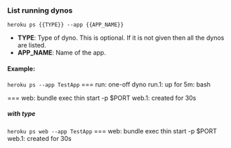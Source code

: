 ### List running dynos

`heroku ps {{TYPE}} --app {{APP_NAME}}`

- <b>TYPE</b>: Type of dyno.  This is optional. If it is not given then all the dynos are listed.
- <b>APP_NAME</b>: Name of the app.

#### Example:

`heroku ps --app TestApp`
=== run: one-off dyno
run.1: up for 5m: bash

=== web: bundle exec thin start -p $PORT
web.1: created for 30s

##### with type

`heroku ps web --app TestApp`
=== web: bundle exec thin start -p $PORT
web.1: created for 30s